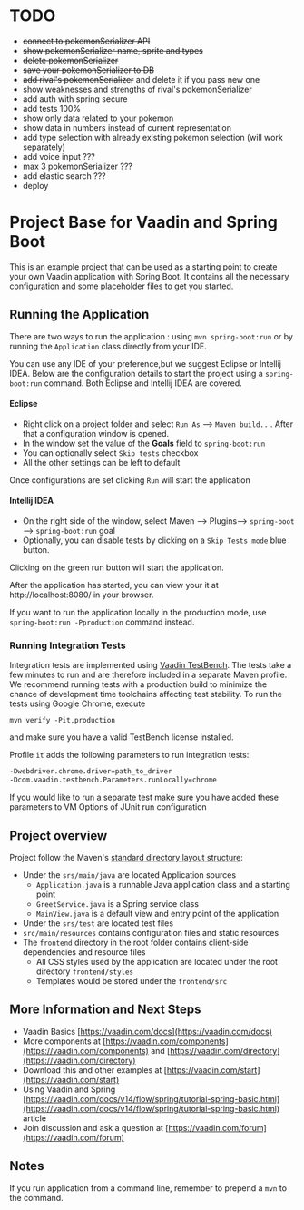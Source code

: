 # TODO

- ~~connect to pokemonSerializer API~~
- ~~show pokemonSerializer name, sprite and types~~
- ~~delete pokemonSerializer~~ 
- ~~save your pokemonSerializer to DB~~
- ~~add rival's pokemonSerializer~~ and delete it if you pass new one
- show weaknesses and strengths of rival's pokemonSerializer
- add auth with spring secure
- add tests 100%
- show only data related to your pokemon
- show data in numbers instead of current representation
- add type selection with already existing pokemon selection (will work separately)
- add voice input ???
- max 3 pokemonSerializer  ???
- add elastic search ???
- deploy


# Project Base for Vaadin and Spring Boot

This is an example project that can be used as a starting point to create your own Vaadin application with Spring Boot.
It contains all the necessary configuration and some placeholder files to get you started.


## Running the Application
There are two ways to run the application :  using `mvn spring-boot:run` or by running the `Application` class directly from your IDE.

You can use any IDE of your preference,but we suggest Eclipse or Intellij IDEA.
Below are the configuration details to start the project using a `spring-boot:run` command. Both Eclipse and Intellij IDEA are covered.

#### Eclipse
- Right click on a project folder and select `Run As` --> `Maven build..` . After that a configuration window is opened.
- In the window set the value of the **Goals** field to `spring-boot:run` 
- You can optionally select `Skip tests` checkbox
- All the other settings can be left to default

Once configurations are set clicking `Run` will start the application

#### Intellij IDEA
- On the right side of the window, select Maven --> Plugins--> `spring-boot` --> `spring-boot:run` goal
- Optionally, you can disable tests by clicking on a `Skip Tests mode` blue button.

Clicking on the green run button will start the application.

After the application has started, you can view your it at http://localhost:8080/ in your browser.


If you want to run the application locally in the production mode, use `spring-boot:run -Pproduction` command instead.
### Running Integration Tests

Integration tests are implemented using [Vaadin TestBench](https://vaadin.com/testbench). The tests take a few minutes to run and are therefore included in a separate Maven profile. We recommend running tests with a production build to minimize the chance of development time toolchains affecting test stability. To run the tests using Google Chrome, execute

`mvn verify -Pit,production`

and make sure you have a valid TestBench license installed.

Profile `it` adds the following parameters to run integration tests:
```sh
-Dwebdriver.chrome.driver=path_to_driver
-Dcom.vaadin.testbench.Parameters.runLocally=chrome
```

If you would like to run a separate test make sure you have added these parameters to VM Options of JUnit run configuration

## Project overview

Project follow the Maven's [standard directory layout structure](https://maven.apache.org/guides/introduction/introduction-to-the-standard-directory-layout.html):
- Under the `srs/main/java` are located Application sources
   - `Application.java` is a runnable Java application class and a starting point
   - `GreetService.java` is a  Spring service class
   - `MainView.java` is a default view and entry point of the application
- Under the `srs/test` are located test files
- `src/main/resources` contains configuration files and static resources
- The `frontend` directory in the root folder contains client-side dependencies and resource files
   - All CSS styles used by the application are located under the root directory `frontend/styles`    
   - Templates would be stored under the `frontend/src`


## More Information and Next Steps

- Vaadin Basics [https://vaadin.com/docs](https://vaadin.com/docs)
- More components at [https://vaadin.com/components](https://vaadin.com/components) and [https://vaadin.com/directory](https://vaadin.com/directory)
- Download this and other examples at [https://vaadin.com/start](https://vaadin.com/start)
- Using Vaadin and Spring [https://vaadin.com/docs/v14/flow/spring/tutorial-spring-basic.html](https://vaadin.com/docs/v14/flow/spring/tutorial-spring-basic.html) article
- Join discussion and ask a question at [https://vaadin.com/forum](https://vaadin.com/forum)


## Notes

If you run application from a command line, remember to prepend a `mvn` to the command.
